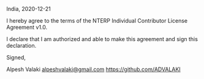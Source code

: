 India, 2020-12-21

I hereby agree to the terms of the NTERP Individual Contributor License Agreement v1.0.

I declare that I am authorized and able to make this agreement and sign this declaration.

Signed,

Alpesh Valaki alpeshvalaki@gmail.com https://github.com/ADVALAKI

